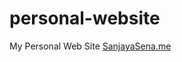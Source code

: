 # personal-website
My Personal Web Site
[SanjayaSena.me](http://sanjayasena.me "Sanjayas's Personal Web Site")
